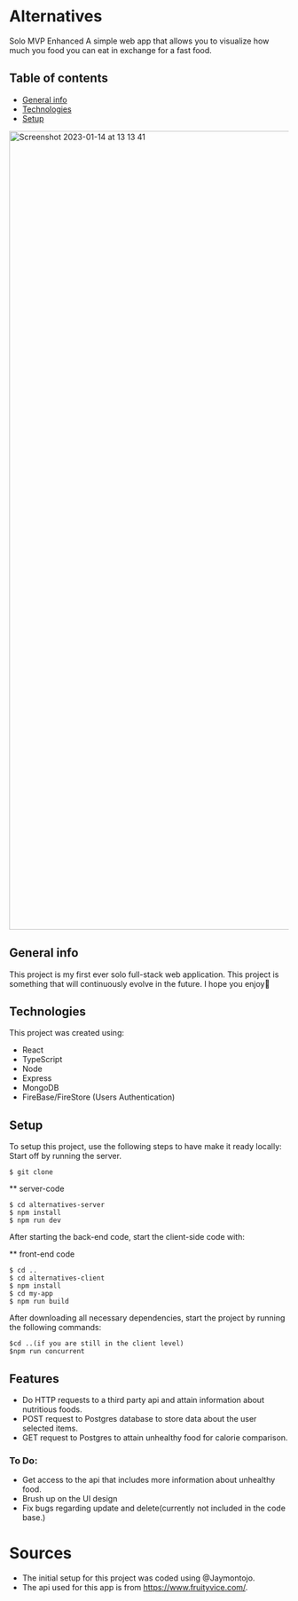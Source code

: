 # Alternatives
Solo MVP Enhanced
A simple web app that allows you to visualize how much you food you can eat in exchange for a fast food.

## Table of contents
* [General info](#general-info)
* [Technologies](#technologies)
* [Setup](#setup)
<img width="1440" alt="Screenshot 2023-01-14 at 13 13 41" src="https://user-images.githubusercontent.com/96904689/213948136-bb763674-c9b3-4642-bf26-dd49b35b505f.png">

## General info
This project is my first ever solo full-stack web application.
This project is something that will continuously evolve in the future. 
I hope you enjoy🍋


## Technologies
This project was created using:
* React
* TypeScript
* Node
* Express
* MongoDB
* FireBase/FireStore (Users Authentication)

## Setup
To setup this project, use the following steps to have make it ready locally:
Start off by running the server.
```
$ git clone 
```
** server-code
```
$ cd alternatives-server
$ npm install
$ npm run dev
```
After starting the back-end code, start the client-side code with: 

** front-end code
```
$ cd ..
$ cd alternatives-client
$ npm install
$ cd my-app
$ npm run build
```

After downloading all necessary dependencies, start the project by running the following commands:
```
$cd ..(if you are still in the client level)
$npm run concurrent
```

## Features
* Do HTTP requests to a third party api and attain information about nutritious foods.
* POST request to Postgres database to store data about the user selected items.
* GET request to Postgres to attain unhealthy food for calorie comparison.

### To Do:
* Get access to the api that includes more information about unhealthy food.
* Brush up on the UI design
* Fix bugs regarding update and delete(currently not included in the code base.)

# Sources
* The initial setup for this project was coded using @Jaymontojo.
* The api used for this app is from https://www.fruityvice.com/.



